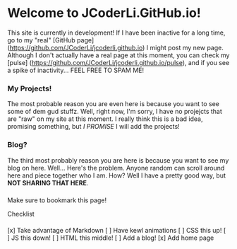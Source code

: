 # Welcome to JCoderLi.GitHub.io!
This site is currently in development! If I have been inactive for a long time, go to my "real" [GitHub page] (https://github.com/JCoderLi/jcoderli.github.io)
I might post my new page. Although I don't actually have a real page at this moment, you can check my [pulse] (https://github.com/JCoderLi/jcoderli.github.io/pulse),
and if you see a spike of inactivity... FEEL FREE TO SPAM ME!

### My Projects!
The most probable reason you are even here is because you want to see some of dem gud stuffz. Well, right now, I'm sorry, I have no projejcts
that are "raw" on my site at this moment. I really think this is a bad idea, promising something, but _I PROMISE_ I will add the projects!

### Blog?
The third most probably reason you are here is because you want to see my blog on here. Well... Here's the problem. Anyone random can scroll
around here and piece together who I am. How? Well I have a pretty good way, but **NOT SHARING THAT HERE**.
###    

Make sure to bookmark this page!

Checklist
####
[x] Take advantage of Markdown
[ ] Have kewl animations
[ ] CSS this up!
[ ] JS this down!
[ ] HTML this middle!
[ ] Add a blog!
[x] Add home page

